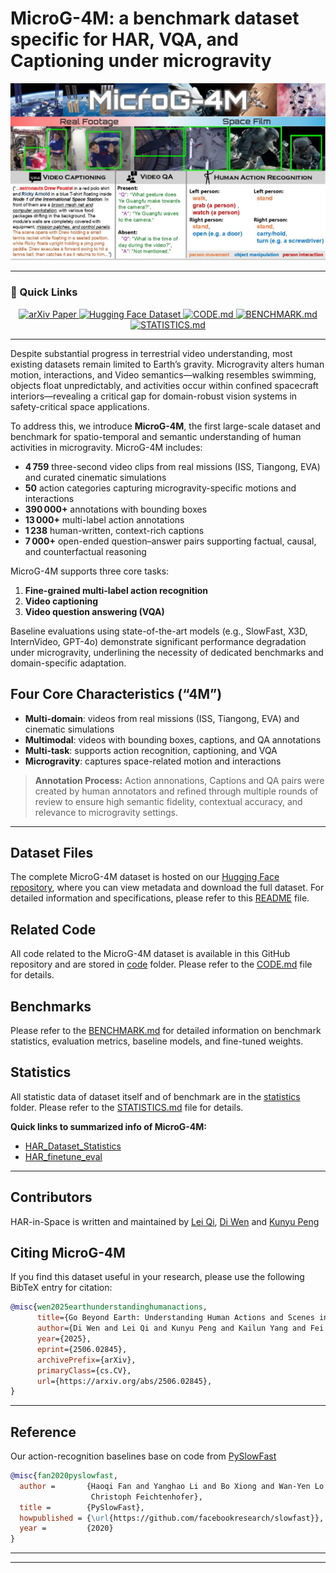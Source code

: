 # MicroG-4M: a benchmark dataset specific for HAR, VQA, and Captioning under microgravity

![](./assets/main_teaser.jpg)

---

### 🚀 Quick Links

<p align="center">
  <a href="https://arxiv.org/abs/2506.02845">
    <img src="https://img.shields.io/badge/arXiv-Paper-b31b1b?logo=arxiv" alt="arXiv Paper"/>
  </a>
  <a href="https://huggingface.co/datasets/LEI-QI-233/MicroG-4M">
    <img src="https://img.shields.io/badge/Hugging%20Face-Dataset-orange?logo=huggingface" alt="Hugging Face Dataset"/>
  </a>
  <a href="./code/CODE.md">
    <img src="https://img.shields.io/badge/GitHub-CODE.md-28C840?logo=github" alt="CODE.md"/>
  </a>
  <a href="./benchmark/BENCHMARK.md">
    <img src="https://img.shields.io/badge/GitHub-BENCHMARK.md-1E90FF?logo=github" alt="BENCHMARK.md"/>
  </a>
  <a href="./statistics/STATISTICS.md">
    <img src="https://img.shields.io/badge/GitHub-STATISTICS.md-violet?logo=github" alt="STATISTICS.md"/>
  </a>
</p>

---

Despite substantial progress in terrestrial video understanding, most existing datasets remain limited to Earth’s gravity. Microgravity alters human motion, interactions, and Video semantics—walking resembles swimming, objects float unpredictably, and activities occur within confined spacecraft interiors—revealing a critical gap for domain-robust vision systems in safety-critical space applications.  

To address this, we introduce **MicroG-4M**, the first large-scale dataset and benchmark for spatio-temporal and semantic understanding of human activities in microgravity. MicroG-4M includes:
- **4 759** three-second video clips from real missions (ISS, Tiangong, EVA) and curated cinematic simulations
- **50** action categories capturing microgravity-specific motions and interactions
- **390 000+** annotations with bounding boxes
- **13 000+** multi-label action annotations
- **1 238** human-written, context-rich captions
- **7 000+** open-ended question–answer pairs supporting factual, causal, and counterfactual reasoning


MicroG-4M supports three core tasks:
1. **Fine-grained multi-label action recognition**  
2. **Video captioning**  
3. **Video question answering (VQA)**  

Baseline evaluations using state-of-the-art models (e.g., SlowFast, X3D, InternVideo, GPT-4o) demonstrate significant performance degradation under microgravity, underlining the necessity of dedicated benchmarks and domain-specific adaptation.


## Four Core Characteristics (“4M”)
- **Multi-domain**: videos from real missions (ISS, Tiangong, EVA) and cinematic simulations
- **Multimodal**: videos with bounding boxes, captions, and QA annotations
- **Multi-task**: supports action recognition, captioning, and VQA
- **Microgravity**: captures space-related motion and interactions  

> **Annotation Process:** Action annonations, Captions and QA pairs were created by human annotators and refined through multiple rounds of review to ensure high semantic fidelity, contextual accuracy, and relevance to microgravity settings.

---

## Dataset Files

The complete MicroG-4M dataset is hosted on our [Hugging Face repository](https://huggingface.co/datasets/LEI-QI-233/MicroG-4M), where you can view metadata and download the full dataset. For detailed information and specifications, please refer to this [README](https://huggingface.co/datasets/LEI-QI-233/MicroG-4M/blob/main/README.md) file.

## Related Code

All code related to the MicroG-4M dataset is available in this GitHub repository and are stored in [code](./code/) folder. Please refer to the [CODE.md](./code/CODE.md) file for details.

## Benchmarks

Please refer to the [BENCHMARK.md](./benchmark/BENCHMARK.md) for detailed information on benchmark statistics, evaluation metrics, baseline models, and fine-tuned weights.


## Statistics
All statistic data of dataset itself and of benchmark are in the [statistics](./statistics/) folder. Please refer to the [STATISTICS.md](./statistics/STATISTICS.md) file for details.

**Quick links to summarized info of MicroG-4M:**

- [HAR_Dataset_Statistics](./statistics/dataset_statistics/HAR_Dataset_Statistics.pdf)
- [HAR_finetune_eval](./statistics/benchmark_statistics/HAR_finetune_eval.pdf)

---

## Contributors
HAR-in-Space is written and maintained by [Lei Qi](https://github.com/LEI-QI-233), [Di Wen](https://github.com/Kratos-Wen) and [Kunyu Peng](https://cvhci.iar.kit.edu/people_2123.php)

## Citing MicroG-4M

If you find this dataset useful in your research, please use the following BibTeX entry for citation:

```BibTeX
@misc{wen2025earthunderstandinghumanactions,
      title={Go Beyond Earth: Understanding Human Actions and Scenes in Microgravity Environments}, 
      author={Di Wen and Lei Qi and Kunyu Peng and Kailun Yang and Fei Teng and Ao Luo and Jia Fu and Yufan Chen and Ruiping Liu and Yitian Shi and M. Saquib Sarfraz and Rainer Stiefelhagen},
      year={2025},
      eprint={2506.02845},
      archivePrefix={arXiv},
      primaryClass={cs.CV},
      url={https://arxiv.org/abs/2506.02845}, 
}
```

---

## Reference
Our action-recognition baselines base on code from [PySlowFast](https://github.com/facebookresearch/SlowFast)

```BibTeX
@misc{fan2020pyslowfast,
  author =       {Haoqi Fan and Yanghao Li and Bo Xiong and Wan-Yen Lo and
                  Christoph Feichtenhofer},
  title =        {PySlowFast},
  howpublished = {\url{https://github.com/facebookresearch/slowfast}},
  year =         {2020}
}
```

---
---
